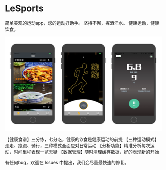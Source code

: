 # LeSports

简单美观的运动app，您的运动好助手。
坚持不懈，挥洒汗水。
健康运动，健康饮食。

![](https://github.com/dhMagicTech/LeSports/blob/master/preview.png)

【健康食谱】三分练，七分吃，健康的饮食是健康运动的前提
【三种运动模式】走走、跑跑、骑行，三种模式全面应对日常运动
【分析功能】精准分析每次运动，时间里程表现一览无疑
【数据管理】随时清理缓存数据，好的表现新的开始

有任何bug，欢迎在 Issues 中提出，我们会尽量最快速的修复。
